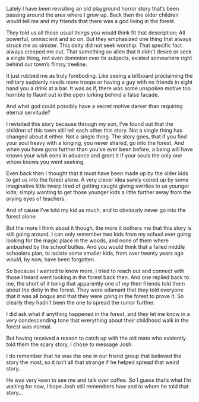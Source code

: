 Lately I have been revisiting an old playground horror story that’s been passing around the area where I grew up. Back then the older children would tell me and my friends that there was a god living in the forest.

They told us all those usual things you would think fit that description; All powerful, omniscient and so on. But they emphasized one thing that always struck me as sinister. This deity did not seek worship. That specific fact always creeped me out. That something so alien that it didn’t desire or seek a single thing, not even dominion over its subjects, existed somewhere right behind our town’s flimsy treeline.

It just rubbed me as truly foreboding. Like seeing a billboard proclaiming the military suddenly needs more troops or having a guy with no friends in sight hand you a drink at a bar. It was as if, there was some unspoken motive too horrible to flaunt out in the open lurking behind a false facade.

And what god could possibly have a secret motive darker than requiring eternal servitude?

I revisited this story because through my son, I’ve found out that the children of this town still tell each other this story. Not a single thing has changed about it either. Not a single thing. The story goes, that if you find your soul heavy with a longing, you never shared, go into the forest. And when you have gone further than you’ve ever been before, a being will have known your wish eons in advance and grant it if your souls the only one whom knows you went seeking.

Even back then I thought that it must have been made up by the older kids to get us into the forest alone. A very clever idea surely coned up by some imaginative little twerp tired of getting caught giving swirlies to us younger kids; simply wanting to get those younger kids a little further away from the prying eyes of teachers.

And of cause I’ve told my kid as much, and to obviously never go into the forest alone.

But the more I think about it though, the more it bothers me that this story is still going around. I can only remember two kids from my school ever going looking for the magic place in the woods, and none of them where ambushed by the school bullies. And you would think that a failed middle schoolers plan, to isolate some smaller kids, from over twenty years ago would, by now, have been forgotten.

So because I wanted to know more, I tried to reach out and connect with those I heard went looking in the forest back then. And one replied back to me, the short of it being that apparently one of my then friends told them about the deity in the forest. They were adamant that they told everyone that it was all bogus and that they were going in the forest to prove it. So clearly they hadn’t been the one to spread the rumor further.

I did ask what if anything happened in the forest, and they let me know in a very condescending tone that everything about their childhood walk in the forest was normal.

But having received a reason to catch up with the old mate who evidently told them the scary story, I chose to message Josh.

I do remember that he was the one in our friend group that believed the story the most, so it isn’t all that strange if he helped spread that weird story.

He was very keen to see me and talk over coffee. So I guess that’s what I’m waiting for now, I hope Josh still remembers how and to whom he told that story…
